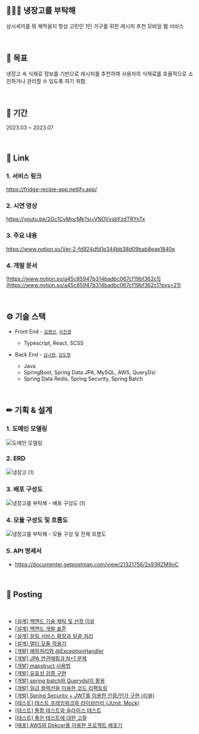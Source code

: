 ## 👨‍👨‍👧 냉장고를 부탁해
삼시세끼를 뭐 해먹을지 항상 고민인 1인 가구를 위한 레시피 추천 모바일 웹 서비스
 
<br>
 
## 🏅 목표
냉장고 속 식재료 정보를 기반으로 레시피를 추천하여 사용자의 식재료를 호율적으로 소진하거나 관리할 수 있도록 하기 위함.

<br>

## 📆 기간
2023.03 ~ 2023.07

<br>

## 🔗 Link

### 1. 서비스 링크

https://fridge-recipe-app.netlify.app/

### 2. 시연 영상

https://youtu.be/2Gc1CvMocMk?si=VNDVysbYzdTRYnTx

### 3. 주요 내용

https://www.notion.so/Ver-2-fd924dfd1e344bb38d09bab8eae1840e

### 4. 개발 문서

[https://www.notion.so/a45c85947b314badbc067cf19bf362c1](https://www.notion.so/a45c85947b314badbc067cf19bf362c1?pvs=21)

<br>

## ⚙️ 기술 스택

  - Front End - [`김명선`](https://github.com/mxxseonkim), [`이진경`](https://github.com/j-kyung99)
    - Typescript, React, SCSS
    
  - Back End - [`김나현`](https://github.com/xiu0327), [`김도현`](https://github.com/ehgus5825)
    - Java
    - SpringBoot, Spring Data JPA, MySQL, AWS, QueryDsl
    - Spring Data Redis, Spring Security, Spring Batch

<br>

## ✏ 기획 & 설계

### 1. 도메인 모델링
  ![도메인 모델링](https://github.com/xiu0327/2023-refrigerator-recipe/assets/78461009/bc31d72b-0fcd-4249-b2a0-99604bca79d5)

### 2. ERD
  ![냉장고 (1)](https://github.com/ehgus5825/2023-refrigerator-recipe/assets/57056674/c662d6b6-e33f-4f9d-8e2c-9b09d1d90e20)

### 3. 배포 구성도
  ![냉장고를 부탁해 - 배포 구성도 (1)](https://github.com/ehgus5825/2023-refrigerator-recipe/assets/57056674/9b0f13fb-c3d7-40f9-98ab-e64eb2a5a081)

### 4. 모듈 구성도 및 흐름도
  ![냉장고를 부탁해 - 모듈 구성 및 전체 흐름도](https://github.com/ehgus5825/2023-refrigerator-recipe/assets/57056674/bc3656c5-c495-46f1-9136-a02be2bcaac7)

### 5. API 명세서
  - https://documenter.getpostman.com/view/21321756/2s93RZM9oC

<br>

## 📝 Posting

<br>

- [[설계] 백엔드 기술 채틱 및 선정 이유](https://velog.io/@ehgus5825/%EB%83%89%EB%B6%80-%EB%B0%B1%EC%97%94%EB%93%9C-%EA%B8%B0%EC%88%A0-%EC%8A%A4%ED%83%9D-%EB%B0%8F-%EC%B1%84%ED%83%9D-%EC%9D%B4%EC%9C%A0)
- [[설계] 백엔드 개발 표준](https://velog.io/@ehgus5825/%EB%B0%B1%EC%97%94%EB%93%9C-%EA%B0%9C%EB%B0%9C-%ED%91%9C%EC%A4%80)
- [[설계] 알림 서비스 확장과 일괄 처리](https://velog.io/@ehgus5825/%EC%95%8C%EB%A6%BC-%EC%84%9C%EB%B9%84%EC%8A%A4%EC%9D%98-%ED%99%95%EC%9E%A5)
- [[설계] 멀티 모듈 적용기](https://velog.io/@ehgus5825/%EB%83%89%EB%B6%80-%EB%A9%80%ED%8B%B0-%EB%AA%A8%EB%93%88-%EC%A0%81%EC%9D%91%EA%B8%B0)
- [[개발] 예외처리와 @ExceptionHandler](https://velog.io/@ehgus5825/%ED%86%A0%EC%9D%B4%ED%94%84%EB%A1%9C%EC%A0%9D%ED%8A%B8)
- [[개발] JPA 연관매핑과 N+1 문제](https://velog.io/@ehgus5825/JPA-%EC%97%B0%EA%B4%80%EB%A7%A4%ED%95%91%EA%B3%BC-N1-%EB%AC%B8%EC%A0%9C)
- [[개발] mapstruct 사용법](https://velog.io/@ehgus5825/spring-mapStruct)
- [[개발] 유효성 검증 구현](https://velog.io/@ehgus5825/%EB%83%89%EB%B6%80-Bean-validation-%EC%A0%81%EC%9D%91%EA%B8%B0)
- [[개발] spring batch와 Querydsl의 활용](https://velog.io/@ehgus5825/%EB%83%89%EB%B6%80-spring-batch)
- [[개발] 일급 컬렉션을 이용한 코드 리팩토링](https://velog.io/@ehgus5825/%EA%B0%9C%EB%B0%9C-%EC%9D%BC%EA%B8%89-%EC%BB%AC%EB%A0%89%EC%85%98%EC%9D%84-%EC%9D%B4%EC%9A%A9%ED%95%9C-%EC%BD%94%EB%93%9C-%EB%A6%AC%ED%8C%A9%ED%86%A0%EB%A7%81-me8ubb46)
- [[개발] Spring Security + JWT를 이용한 인증/인가 구현 (리뷰)](https://velog.io/@ehgus5825/%EB%83%89%EB%B6%80-Spring-Security-JWT%EB%A5%BC-%EC%9D%B4%EC%9A%A9%ED%95%9C-%EC%9D%B8%EC%A6%9D%EC%9D%B8%EA%B0%80-%EA%B5%AC%ED%98%84)
- [[테스트] 테스트 프레임워크와 라이브러리 (JUnit, Mock)](https://velog.io/@ehgus5825/%EB%83%89%EB%B6%80-%EC%98%AC%EB%B0%94%EB%A5%B8-%ED%85%8C%EC%8A%A4%ED%8A%B8%EB%9E%80-%EB%AC%B4%EC%97%87%EC%9D%B8%EA%B0%80)
- [[테스트] 통합 테스트와 슬라이스 테스트](https://velog.io/@ehgus5825/%EB%83%89%EB%B6%80-%ED%86%B5%ED%95%A9-%ED%85%8C%EC%8A%A4%ED%8A%B8%EC%99%80-%EC%8A%AC%EB%9D%BC%EC%9D%B4%EC%8A%A4-%ED%85%8C%EC%8A%A4%ED%8A%B8)
- [[테스트] 좋은 테스트에 대한 고찰](https://velog.io/@ehgus5825/%EB%83%89%EB%B6%80-%EC%A2%8B%EC%9D%80-%ED%85%8C%EC%8A%A4%ED%8A%B8%EC%97%90-%EB%8C%80%ED%95%9C-%EA%B3%A0%EC%B0%B0)
- [[배포] AWS와 Dokcer를 이용한 프로젝트 배포기](https://velog.io/@ehgus5825/%EB%83%89%EB%B6%80-%EB%B0%B0%EC%B9%98-%EC%84%9C%EB%B2%84-%EB%B0%B0%ED%8F%AC%ED%95%98%EA%B8%B0-feat.-jenkins)
